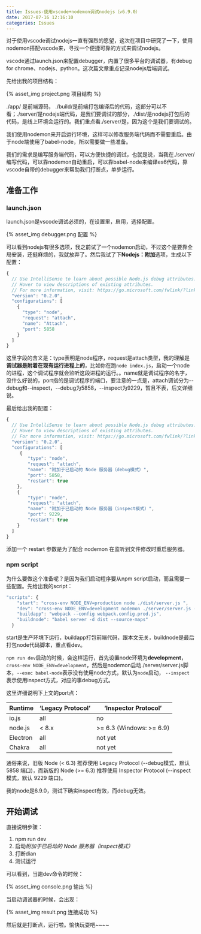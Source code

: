 ```yaml
---
title: Issues-使用vscode+nodemon调试nodejs（v6.9.0）
date: 2017-07-16 12:16:10
categories: Issues
---
```


对于使用vscode调试nodejs一直有强烈的愿望，这次在项目中研究了一下，使用nodemon搭配vscode来，寻找一个便捷可靠的方式来调试nodejs。

vscode通过launch.json来配置debugger，内置了很多平台的调试器，有debug for chrome、nodejs、python。这次篇文章重点记录nodejs后端调试。

先给出我的项目结构：

{% asset_img project.png 项目结构 %}


./app/ 是前端源码， ./build/是前端打包编译后的代码，这部分可以不看；./server/是nodejs端代码，是我们要调试的部分，./dist/是nodejs打包后的代码，是线上环境会运行的。我们重点看./server/是，因为这个是我们要调试的。

我们使用nodemon来开启运行环境，这样可以修改服务端代码而不需要重启。由于node端使用了babel-node，所以需要做一些准备。

我们的需求是编写服务端代码，可以方便快捷的调试，也就是说，当我在./server/编写代码，可以靠nodemon自动重启，可以靠babel-node来编译es6代码，靠vscode自带的debugger来帮助我们打断点，单步运行。

## 准备工作

### launch.json

launch.json是vscode调试必须的，在设置里，启用，选择配置。

{% asset_img debugger.png 配置 %}

可以看到nodejs有很多选项，我之前试了一个nodemon启动，不过这个是要靠全局安装，还挺麻烦的，我就放弃了。然后我试了下**Nodejs：附加**选项，生成以下配置：

```js
{
  // Use IntelliSense to learn about possible Node.js debug attributes.
  // Hover to view descriptions of existing attributes.
  // For more information, visit: https://go.microsoft.com/fwlink/?linkid=830387
  "version": "0.2.0",
  "configurations": [
    {
      "type": "node",
      "request": "attach",
      "name": "Attach",
      "port": 5858
    }
  ]
}
```

这里字段的含义是：type表明是node程序，request是attach类型，我的理解是**调试器是附着在现有运行进程上的**，比如你在跑`node index.js`，启动一个node的进程，这个调试程序就会监听这段进程的运行。。name就是调试程序的名字，没什么好说的，port指的是调试程序的端口，要注意的一点是，attach调试分为--debug和--inspect，--debug为5858，--inspect为9229，暂且不表，后文详细说。

最后给出我的配置：

```js
{
  // Use IntelliSense to learn about possible Node.js debug attributes.
  // Hover to view descriptions of existing attributes.
  // For more information, visit: https://go.microsoft.com/fwlink/?linkid=830387
  "version": "0.2.0",
  "configurations": [
     {
        "type": "node",
        "request": "attach",
        "name": "附加于已启动的 Node 服务器（debug模式）",
        "port": 5858,
        "restart": true
    },
    {
        "type": "node",
        "request": "attach",
        "name": "附加于已启动的 Node 服务器（inspect模式）",
        "port": 9229,
        "restart": true
    }
  ]
}
```

添加一个 restart 参数是为了配合 nodemon 在监听到文件修改时重启服务器。

### npm script

为什么要做这个准备呢？是因为我们启动程序要从npm script启动，而且需要一些配置。先给出我的script：

```js
"scripts": {
    "start": "cross-env NODE_ENV=production node ./dist/server.js ",
    "dev": "cross-env NODE_ENV=development nodemon ./server/server.js --inspect --exec babel-node",
    "buildapp": "webpack --config webpack.config.prod.js",
    "buildnode": "babel server -d dist --source-maps"
  }
```
  start是生产环境下运行，buildapp打包前端代码，跟本文无关，buildnode是最后打包node代码脚本，重点看dev。

  `npm run dev`启动的时候，会这样运行，首先设置node环境为**development**，`cross-env NODE_ENV=development`，然后是nodemon启动./server/server.js脚本，`--exec babel-node`表示没有使用node方式，默认为`node`启动， `--inspect`表示使用inspect方式，对应的事debug方式。

  这里详细说明下上文的port点：

Runtime |	‘Legacy Protocol’ |	‘Inspector Protocol’
--------|-------------------|-------------------
io.js	  |all|	no
node.js |	< 8.x |	>= 6.3 (Windows: >= 6.9)
Electron|	all|	not yet
Chakra	|all|	not yet

通俗来说，旧版 Node (< 6.3) 推荐使用 Legacy Protocol (--debug模式，默认 5858 端口)，而新版的 Node (>= 6.3) 推荐使用 Inspector Protocol (--inspect模式，默认 9229 端口)。

我的node是6.9.0，测试下确实inspect有效，而debug无效。

## 开始调试

直接说明步骤：
1. npm run dev
2. 启动*附加于已启动的 Node 服务器（inspect模式）*
3. 打断dian
4. 测试运行

可以看到，当跑dev命令的时候：

{% asset_img console.png 输出 %}


当启动调试器的时候，会出现：

{% asset_img result.png 连接成功 %}

然后就是打断点，运行啦。愉快玩耍吧~~~~
